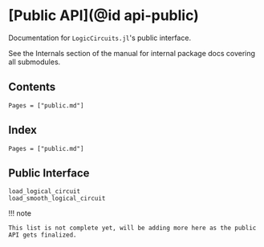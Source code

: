 # [Public API](@id api-public)

Documentation for `LogicCircuits.jl`'s public interface.

See the Internals section of the manual for internal package docs covering all submodules.

## Contents

```@contents
Pages = ["public.md"]
```

## Index

```@index
Pages = ["public.md"]
```

## Public Interface

```@docs
load_logical_circuit
load_smooth_logical_circuit
```


!!! note

    This list is not complete yet, will be adding more here as the public API gets finalized.
    